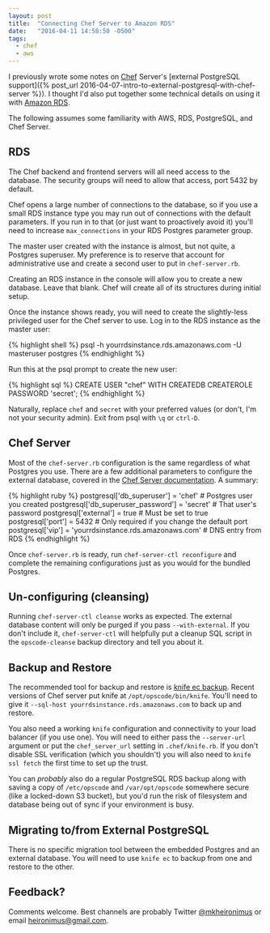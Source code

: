 ```yaml
---
layout: post
title:  "Connecting Chef Server to Amazon RDS"
date:   "2016-04-11 14:58:50 -0500"
tags:
  - chef
  - aws
---
```


I previously wrote some notes on [Chef](https://www.chef.io/) Server's 
[external PostgreSQL support]({% post_url
2016-04-07-intro-to-external-postgresql-with-chef-server %}). I thought I'd 
also put together some technical details on using it with [Amazon 
RDS](https://aws.amazon.com/rds/).

The following assumes some familiarity with AWS, RDS, PostgreSQL, and Chef
Server.

## RDS

The Chef backend and frontend servers will all need access to the database. The
security groups will need to allow that access, port 5432 by default.

Chef opens a large number of connections to the database, so if you use a small
RDS instance type you may run out of connections with the default parameters.
If you run in to that (or just want to proactively avoid it) you'll need to
increase `max_connections` in your RDS Postgres parameter group.

The master user created with the instance is almost, but not quite, a Postgres
superuser. My preference is to reserve that account for administrative use and
create a second user to put in `chef-server.rb`.

Creating an RDS instance in the console will allow you to create a new
database. Leave that blank. Chef will create all of its structures during
initial setup.

Once the instance shows ready, you will need to create the slightly-less
privileged user for the Chef server to use. Log in to the RDS instance as the
master user:

{% highlight shell %}
psql -h yourrdsinstance.rds.amazonaws.com -U masteruser postgres
{% endhighlight %}

Run this at the psql prompt to create the new user:

{% highlight sql %}
CREATE USER "chef" WITH CREATEDB CREATEROLE PASSWORD 'secret';
{% endhighlight %}

Naturally, replace `chef` and `secret` with your preferred values (or don't,
I'm not your security admin). Exit from psql with `\q` or `ctrl-D`.

## Chef Server

Most of the `chef-server.rb` configuration is the same regardless of what
Postgres you use. There are a few additional parameters to configure the
external database, covered in the [Chef Server
documentation](https://docs.chef.io/chef_server.html). A summary:

{% highlight ruby %}
postgresql['db_superuser'] = 'chef' # Postgres user you created
postgresql['db_superuser_password'] = 'secret' # That user's password
postgresql['external'] = true # Must be set to true
postgresql['port'] = 5432 # Only required if you change the default port
postgresql['vip'] = 'yourrdsinstance.rds.amazonaws.com' # DNS entry from RDS
{% endhighlight %}

Once `chef-server.rb` is ready, run `chef-server-ctl reconfigure` and complete
the remaining configurations just as you would for the bundled Postgres.

## Un-configuring (cleansing)

Running `chef-server-ctl cleanse` works as expected. The external database
content will only be purged if you pass `--with-external`. If you don't include
it, `chef-server-ctl` will helpfully put a cleanup SQL script in the
`opscode-cleanse` backup directory and tell you about it.

## Backup and Restore

The recommended tool for backup and restore is [knife ec
backup](https://github.com/chef/knife-ec-backup). Recent versions of Chef
server put knife at `/opt/opscode/bin/knife`. You'll need to give it
`--sql-host yourrdsinstance.rds.amazonaws.com` to back up and restore.

You also need a working `knife` configuration and connectivity to your load
balancer (if you use one). You will need to either pass the `--server-url`
argument or put the `chef_server_url` setting in `.chef/knife.rb`. If you don't
disable SSL verification (which you shouldn't) you will also need to `knife ssl
fetch` the first time to set up the trust.

You can *probably* also do a regular PostgreSQL RDS backup along with saving a
copy of `/etc/opscode` and `/var/opt/opscode` somewhere secure (like a
locked-down S3 bucket), but you'd run the risk of filesystem and database being
out of sync if your environment is busy.

## Migrating to/from External PostgreSQL

There is no specific migration tool between the embedded Postgres and an
external database. You will need to use `knife ec` to backup from one and
restore to the other.

## Feedback?

Comments welcome. Best channels are probably Twitter
[@mkheironimus](https://twitter.com/mkheironimus) or email
[heironimus@gmail.com](mailto:heironimus@gmail.com).

